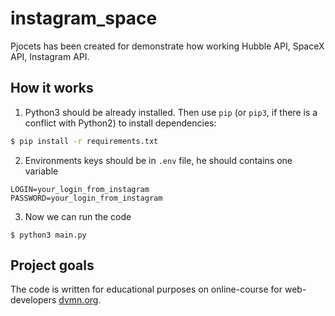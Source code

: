 # instagram_space

Pjocets has been created for demonstrate how working Hubble API, SpaceX API, Instagram API.

## How it works

1. Python3 should be already installed. Then use ```pip``` (or ```pip3```, if there is a conflict with Python2) to install dependencies:

```bash
$ pip install -r requirements.txt
```

2. Environments keys should be in ```.env``` file, he should contains one variable 
```
LOGIN=your_login_from_instagram
PASSWORD=your_login_from_instagram
```

3. Now we can run the code
```
$ python3 main.py
```

## Project goals

The code is written for educational purposes on online-course for web-developers [dvmn.org](https://dvmn.org).
